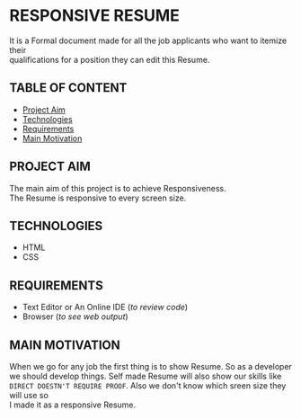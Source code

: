 # RESPONSIVE RESUME
It is a Formal document made for all the job applicants who want to itemize their<br/>
qualifications for a position they can edit this Resume.
## TABLE OF CONTENT
* [Project Aim](#project-aim)
* [Technologies](#technologies)
* [Requirements](#requirments)
* [Main Motivation](#main-motivation) 
## PROJECT AIM
The main aim of this project is to achieve Responsiveness.<br/>
The Resume is responsive to every screen size.
## TECHNOLOGIES
* HTML
* CSS
## REQUIREMENTS
* Text Editor or An Online IDE (*to review code*)
* Browser (*to see web output*)
## MAIN MOTIVATION
When we go for any job the first thing is to show Resume. So as a developer<br/>
we should develop things. Self made Resume will also show our skills like <br/> `DIRECT DOESTN'T REQUIRE PROOF`. Also we don't know which sreen size they will use so<br/>
 I made it as a responsive Resume.

